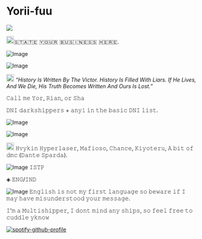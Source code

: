 # Yorii-fuu

![](https://komarev.com/ghpvc/?username=Yorii-fuu&style=for-the-badge)

<img width="20" height="20" alt="Image" src="https://github.com/user-attachments/assets/339f73d1-043a-42e5-a57b-7ffe9ff99de3" />
​🇸​​🇹​​🇦​​🇹​​🇪​ ​🇾​​🇴​​🇺​​🇷​ ​🇧​​🇺​​🇸​​🇮​​🇳​​🇪​​🇸​​🇸​ ​🇭​​🇪​​🇷​​🇪​.

![Image](https://github.com/user-attachments/assets/f034203f-8070-4d35-8484-4346d0aac389)

![Image](https://github.com/user-attachments/assets/8f6f50d7-08d4-4159-8932-cc41d6c0df78)

<img width="20" height="20" alt="Image" src="https://github.com/user-attachments/assets/008b6ebc-547a-4ea2-9dfc-e2d15e3894f4" /> *“History Is Written By The Victor. History Is Filled With Liars. If He Lives, And We Die, His Truth Becomes Written And Ours Is Lost.”*

𝙲𝚊𝚕𝚕 𝚖𝚎 𝚈𝚘𝚛, 𝚁𝚒𝚊𝚗, 𝚘𝚛 𝚂𝚑𝚊

𝙳𝙽𝙸 𝚍𝚊𝚛𝚔𝚜𝚑𝚒𝚙𝚙𝚎𝚛𝚜 + 𝚊𝚗𝚢𝟷 𝚒𝚗 𝚝𝚑𝚎 𝚋𝚊𝚜𝚒𝚌 𝙳𝙽𝙸 𝚕𝚒𝚜𝚝.


![Image](https://github.com/user-attachments/assets/db28642e-dae6-4f55-aefc-7230b9d1769f)

![Image](https://github.com/user-attachments/assets/a46f93ee-1e1a-4512-916a-77ebff7fa470)

<img width="20" height="20" alt="Image" src="https://github.com/user-attachments/assets/94200452-0df0-4d70-829b-6f1e7bcbd49d" />   𝙷𝚟𝚢𝚔𝚒𝚗 𝙷𝚢𝚙𝚎𝚛𝚕𝚊𝚜𝚎𝚛, 𝙼𝚊𝚏𝚒𝚘𝚜𝚘, 𝙲𝚑𝚊𝚗𝚌𝚎, 𝙺𝚒𝚢𝚘𝚝𝚎𝚛𝚞, 𝙰 𝚋𝚒𝚝 𝚘𝚏 𝚍𝚖𝚌 (𝙳𝚊𝚗𝚝𝚎 𝚂𝚙𝚊𝚛𝚍𝚊).

![Image](https://github.com/user-attachments/assets/12fc2a4c-1856-48e5-807b-70f67e0839e1)  𝙸𝚂𝚃𝙿

◈ 𝙴𝙽𝙶/𝙸𝙽𝙳

![Image](https://github.com/user-attachments/assets/c2474e23-8c83-45b2-9eb5-a0742508fe61)  𝙴𝚗𝚐𝚕𝚒𝚜𝚑 𝚒𝚜 𝚗𝚘𝚝 𝚖𝚢 𝚏𝚒𝚛𝚜𝚝 𝚕𝚊𝚗𝚐𝚞𝚊𝚐𝚎 𝚜𝚘 𝚋𝚎𝚠𝚊𝚛𝚎 𝚒𝚏 𝙸 𝚖𝚊𝚢 𝚑𝚊𝚟𝚎 𝚖𝚒𝚜𝚞𝚗𝚍𝚎𝚛𝚜𝚝𝚘𝚘𝚍 𝚢𝚘𝚞𝚛 𝚖𝚎𝚜𝚜𝚊𝚐𝚎.


𝙸'𝚖 𝚊 𝙼𝚞𝚕𝚝𝚒𝚜𝚑𝚒𝚙𝚙𝚎𝚛, 𝙸 𝚍𝚘𝚗𝚝 𝚖𝚒𝚗𝚍 𝚊𝚗𝚢 𝚜𝚑𝚒𝚙𝚜, 𝚜𝚘 𝚏𝚎𝚎𝚕 𝚏𝚛𝚎𝚎 𝚝𝚘 𝚌𝚞𝚍𝚍𝚕𝚎 𝚢𝚔𝚗𝚘𝚠

[![spotify-github-profile](https://spotify-github-profile.kittinanx.com/api/view?uid=31cpwmjnrox4ndlfrgthtiviib24&cover_image=true&theme=natemoo-re&show_offline=false&background_color=121212&interchange=false&bar_color=3865cc&bar_color_cover=false)](https://github.com/kittinan/spotify-github-profile)
